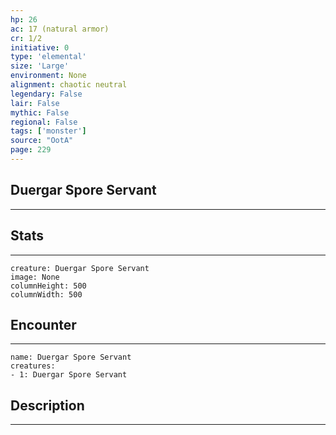 ```yaml
---
hp: 26
ac: 17 (natural armor)
cr: 1/2
initiative: 0
type: 'elemental'    
size: 'Large'
environment: None
alignment: chaotic neutral
legendary: False
lair: False
mythic: False
regional: False
tags: ['monster']
source: "OotA"
page: 229
---
```


## Duergar Spore Servant
---



## Stats
---

```statblock
creature: Duergar Spore Servant
image: None
columnHeight: 500
columnWidth: 500
```

## Encounter
---

```encounter-table
name: Duergar Spore Servant
creatures:
- 1: Duergar Spore Servant
```

## Description
---




